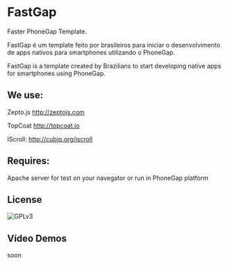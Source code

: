 FastGap
=======

Faster PhoneGap Template.

FastGap é um template feito por brasileiros para iniciar o desenvolvimento de apps nativos para smartphones utilizando o PhoneGap.

FastGap is a template created ​​by Brazilians to start developing native apps for smartphones using PhoneGap.


<h2>We use:</h2>

Zepto.js
http://zeptojs.com

TopCoat
http://topcoat.io

IScroll:
http://cubiq.org/iscroll

<h2>Requires:</h2>

Apache server for test on your navegator or run in PhoneGap platform

<h2>License</h2>

![GPLv3](http://www.gnu.org/graphics/agplv3-88x31.png)

<h2>Vídeo Demos</h2>

soon
